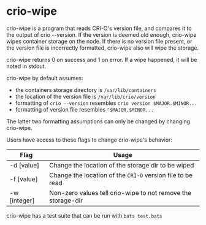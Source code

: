 # crio-wipe

crio-wipe is a program that reads CRI-O's version file, and compares it to the output of crio --version.
If the version is deemed old enough, crio-wipe wipes container storage on the node.
If there is no version file present, or the version file is incorrectly formatted, crio-wipe also will wipe the storage.


crio-wipe returns 0 on success and 1 on error. If a wipe happened, it will be noted in stdout.


crio-wipe by default assumes:
* the containers storage directory is `/var/lib/containers`
* the location of the version file is `/var/lib/crio/version`
* formatting of `crio --version` resembles `crio version $MAJOR.$MINOR...`
* formatting of version file resembles `"$MAJOR.$MINOR...`

The latter two formatting assumptions can only be changed by changing crio-wipe.

Users have access to these flags to change crio-wipe's behavior:

| Flag         | Usage                                                        |
|--------------|--------------------------------------------------------------|
| -d [value]   | Change the location of the storage dir to be wiped           |
| -f [value]   | Change the location of the `CRI-O` version file to be read   |
| -w [integer] | Non-zero values tell crio-wipe to not remove the storage-dir |

crio-wipe has a test suite that can be run with `bats test.bats`
